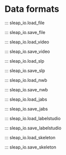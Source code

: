 # Data formats

::: sleap_io.load_file

::: sleap_io.save_file

::: sleap_io.load_video

::: sleap_io.save_video

::: sleap_io.load_slp

::: sleap_io.save_slp

::: sleap_io.load_nwb

::: sleap_io.save_nwb

::: sleap_io.load_jabs

::: sleap_io.save_jabs

::: sleap_io.load_labelstudio

::: sleap_io.save_labelstudio

::: sleap_io.load_skeleton

::: sleap_io.save_skeleton
